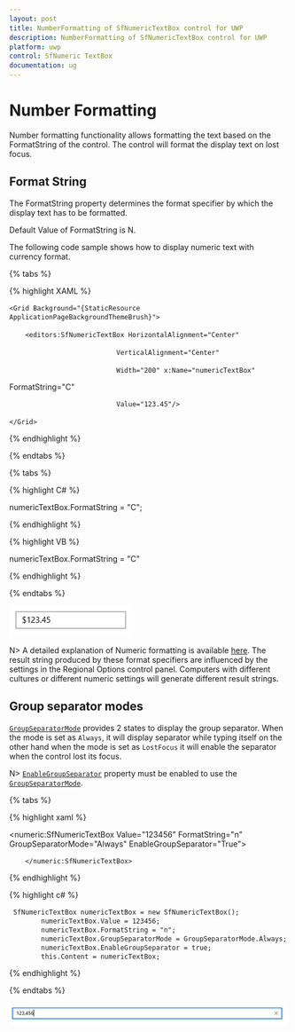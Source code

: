 ```yaml
---
layout: post
title: NumberFormatting of SfNumericTextBox control for UWP
description: NumberFormatting of SfNumericTextBox control for UWP
platform: uwp
control: SfNumeric TextBox
documentation: ug
---
```


# Number Formatting

Number formatting functionality allows formatting the text based on the FormatString of the control. The control will format the display text on lost focus. 

## Format String

The FormatString property determines the format specifier by which the display text has to be formatted.

Default Value of FormatString is N. 

The following code sample shows how to display numeric text with currency format.

{% tabs %}

{% highlight XAML %}

<Page xmlns:editors="using:Syncfusion.UI.Xaml.Controls.Input">



    <Grid Background="{StaticResource ApplicationPageBackgroundThemeBrush}">

        <editors:SfNumericTextBox HorizontalAlignment="Center"

                               VerticalAlignment="Center"

                               Width="200" x:Name="numericTextBox"

FormatString="C"

                               Value="123.45"/>

    </Grid>

</Page>

{% endhighlight %}

{% endtabs %}

{% tabs %}

{% highlight C# %}

 numericTextBox.FormatString = "C";

{% endhighlight %}

{% highlight VB %}

 numericTextBox.FormatString = "C"

{% endhighlight %}

{% endtabs %}

![FormatString view](Concepts_images/Concepts_img1.png)

N>  A detailed explanation of Numeric formatting is available [here](http://msdn.microsoft.com/en-us/library/dwhawy9k.aspx). 
The result string produced by these format specifiers are influenced by the settings in the Regional Options control panel. Computers with different cultures or different numeric settings will generate different result strings.

## Group separator modes

[`GroupSeparatorMode`](https://help.syncfusion.com/cr/uwp/Syncfusion.UI.Xaml.Controls.Input.SfNumericTextBox.html#Syncfusion_UI_Xaml_Controls_Input_SfNumericTextBox_GroupSeparatorMode) provides 2 states to display the group separator. 
When the mode is set as `Always`, it will display separator while typing itself on the other hand when the mode is set as `LostFocus` it will enable the separator when the control lost its focus.

N> [`EnableGroupSeparator`](https://help.syncfusion.com/cr/uwp/Syncfusion.UI.Xaml.Controls.Input.SfNumericTextBox.html#Syncfusion_UI_Xaml_Controls_Input_SfNumericTextBox_EnableGroupSeparator) property must be enabled to use the [`GroupSeparatorMode`](https://help.syncfusion.com/cr/uwp/Syncfusion.UI.Xaml.Controls.Input.SfNumericTextBox.html#Syncfusion_UI_Xaml_Controls_Input_SfNumericTextBox_GroupSeparatorMode).

{% tabs %}

{% highlight xaml %}
 
  <numeric:SfNumericTextBox Value="123456" FormatString="n" GroupSeparatorMode="Always"
                                  EnableGroupSeparator="True">
            
        </numeric:SfNumericTextBox>

{% endhighlight %}

{% highlight c# %}

     SfNumericTextBox numericTextBox = new SfNumericTextBox();
            numericTextBox.Value = 123456;
            numericTextBox.FormatString = "n";
            numericTextBox.GroupSeparatorMode = GroupSeparatorMode.Always;
            numericTextBox.EnableGroupSeparator = true;
            this.Content = numericTextBox;

{% endhighlight %}

{% endtabs %}

![Display the value with enable group separator](Concepts_images/GroupSeparatorMode.png)

